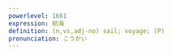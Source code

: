 ```yaml
---
powerlevel: 1661
expression: 航海
definition: (n,vs,adj-no) sail; voyage; (P)
pronunciation: こうかい
---
```

